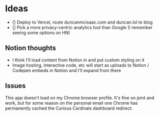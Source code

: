 # Ideas

- [] Deploy to Vercel, route duncanmcisaac.com and duncan.lol to blog
- [] Pick a more privacy-centric analytics tool than Google (I remember seeing some options on HN)

## Notion thoughts

- I think I'll load content from Notion in and put custom styling on it
- Image hosting, interactive code, etc will start as uploads to Notion / Codepen embeds in Notion and I'll expand from there

## Issues

This app doesn't load on my Chrome browser profile. It's fine on joint and work, but for some reason
on the personal email one Chrome has permanently cached the Curious Cardinals dashboard redirect.
